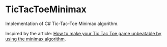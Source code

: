 # TicTacToeMinimax

Implementation of C# Tic-Tac-Toe Minimax algorithm.

Inspired by the article: [How to make your Tic Tac Toe game unbeatable by using the minimax algorithm](https://medium.freecodecamp.org/how-to-make-your-tic-tac-toe-game-unbeatable-by-using-the-minimax-algorithm-9d690bad4b37).
